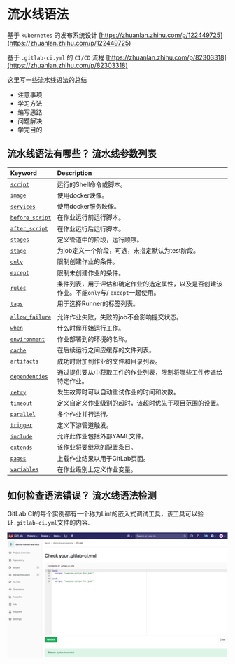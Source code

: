 # 流水线语法

基于 `kubernetes` 的发布系统设计 [https://zhuanlan.zhihu.com/p/122449725](https://zhuanlan.zhihu.com/p/122449725)

基于 `.gitlab-ci.yml` 的 `CI/CD` 流程 [https://zhuanlan.zhihu.com/p/82303318](https://zhuanlan.zhihu.com/p/82303318)

这里写一些流水线语法的总结

- 注意事项
- 学习方法
- 编写思路
- 问题解决
- 学完目的

## 流水线语法有哪些？ 流水线参数列表

| Keyword                                                      | Description                                                  |
| :----------------------------------------------------------- | :----------------------------------------------------------- |
| [`script`](http://s0docs0gitlab0com.icopy.site/12.9/ee/ci/yaml/README.html#script) | 运行的Shell命令或脚本。                                      |
| [`image`](http://s0docs0gitlab0com.icopy.site/12.9/ee/ci/yaml/README.html#image) | 使用docker映像。                                             |
| [`services`](http://s0docs0gitlab0com.icopy.site/12.9/ee/ci/yaml/README.html#services) | 使用docker服务映像。                                         |
| [`before_script`](http://s0docs0gitlab0com.icopy.site/12.9/ee/ci/yaml/README.html#before_script-and-after_script) | 在作业运行前运行脚本。                                       |
| [`after_script`](http://s0docs0gitlab0com.icopy.site/12.9/ee/ci/yaml/README.html#before_script-and-after_script) | 在作业运行后运行脚本。                                       |
| [`stages`](http://s0docs0gitlab0com.icopy.site/12.9/ee/ci/yaml/README.html#stages) | 定义管道中的阶段，运行顺序。                                 |
| [`stage`](http://s0docs0gitlab0com.icopy.site/12.9/ee/ci/yaml/README.html#stage) | 为job定义一个阶段，可选，未指定默认为test阶段。              |
| [`only`](http://s0docs0gitlab0com.icopy.site/12.9/ee/ci/yaml/README.html#onlyexcept-basic) | 限制创建作业的条件。                                         |
| [`except`](http://s0docs0gitlab0com.icopy.site/12.9/ee/ci/yaml/README.html#onlyexcept-basic) | 限制未创建作业的条件。                                       |
| [`rules`](http://s0docs0gitlab0com.icopy.site/12.9/ee/ci/yaml/README.html#rules) | 条件列表，用于评估和确定作业的选定属性，以及是否创建该作业。不能`only`与/ `except`一起使用。 |
| [`tags`](http://s0docs0gitlab0com.icopy.site/12.9/ee/ci/yaml/README.html#tags) | 用于选择Runner的标签列表。                                   |
|                                                              |                                                              |
| [`allow_failure`](http://s0docs0gitlab0com.icopy.site/12.9/ee/ci/yaml/README.html#allow_failure) | 允许作业失败，失败的job不会影响提交状态。                    |
| [`when`](http://s0docs0gitlab0com.icopy.site/12.9/ee/ci/yaml/README.html#when) | 什么时候开始运行工作。                                       |
| [`environment`](http://s0docs0gitlab0com.icopy.site/12.9/ee/ci/yaml/README.html#environment) | 作业部署到的环境的名称。                                     |
| [`cache`](http://s0docs0gitlab0com.icopy.site/12.9/ee/ci/yaml/README.html#cache) | 在后续运行之间应缓存的文件列表。                             |
| [`artifacts`](http://s0docs0gitlab0com.icopy.site/12.9/ee/ci/yaml/README.html#artifacts) | 成功时附加到作业的文件和目录列表。                           |
| [`dependencies`](http://s0docs0gitlab0com.icopy.site/12.9/ee/ci/yaml/README.html#dependencies) | 通过提供要从中获取工件的作业列表，限制将哪些工件传递给特定作业。 |
| [`retry`](http://s0docs0gitlab0com.icopy.site/12.9/ee/ci/yaml/README.html#retry) | 发生故障时可以自动重试作业的时间和次数。                     |
| [`timeout`](http://s0docs0gitlab0com.icopy.site/12.9/ee/ci/yaml/README.html#timeout) | 定义自定义作业级别的超时，该超时优先于项目范围的设置。       |
| [`parallel`](http://s0docs0gitlab0com.icopy.site/12.9/ee/ci/yaml/README.html#parallel) | 多个作业并行运行。                                           |
| [`trigger`](http://s0docs0gitlab0com.icopy.site/12.9/ee/ci/yaml/README.html#trigger) | 定义下游管道触发。                                           |
| [`include`](http://s0docs0gitlab0com.icopy.site/12.9/ee/ci/yaml/README.html#include) | 允许此作业包括外部YAML文件。                                 |
| [`extends`](http://s0docs0gitlab0com.icopy.site/12.9/ee/ci/yaml/README.html#extends) | 该作业将要继承的配置条目。                                   |
| [`pages`](http://s0docs0gitlab0com.icopy.site/12.9/ee/ci/yaml/README.html#pages) | 上载作业结果以用于GitLab页面。                               |
| [`variables`](http://s0docs0gitlab0com.icopy.site/12.9/ee/ci/yaml/README.html#variables) | 在作业级别上定义作业变量。                                   |

## 如何检查语法错误？ 流水线语法检测

GitLab CI的每个实例都有一个称为Lint的嵌入式调试工具，该工具可以验证`.gitlab-ci.yml`文件的内容. 

![images](images/00-01.png)
